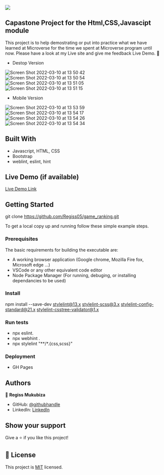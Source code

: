 ![](https://img.shields.io/badge/Microverse-blueviolet)

## Capastone Project for the Html,CSS,Javascipt module

This project is to help demostrating or put into practice what we have learned at Microverse for the time we spent at Microverse program until now. Please have a look at my Live site and give me feedback Live Demo. 🙂

- Destop Version

![Screen Shot 2022-03-10 at 13 50 42](https://user-images.githubusercontent.com/38294716/157656384-6cd10034-057e-456d-8c34-8cc3c780a268.png)
![Screen Shot 2022-03-10 at 13 50 54](https://user-images.githubusercontent.com/38294716/157656407-a52f1ebf-9de0-46a6-ab90-90c2e8845ba9.png)
![Screen Shot 2022-03-10 at 13 51 05](https://user-images.githubusercontent.com/38294716/157656416-f14619de-a8b9-4063-8331-748140df5322.png)
![Screen Shot 2022-03-10 at 13 51 15](https://user-images.githubusercontent.com/38294716/157656436-90224d3b-440a-427e-b0a3-64ab0f672ca8.png)

- Mobile Version

![Screen Shot 2022-03-10 at 13 53 59](https://user-images.githubusercontent.com/38294716/157656834-4b4f657b-84b3-4a4c-ba89-552d1f020b0b.png)
![Screen Shot 2022-03-10 at 13 54 17](https://user-images.githubusercontent.com/38294716/157656844-25e7e0d2-488c-4be9-a013-95622deaf52a.png)
![Screen Shot 2022-03-10 at 13 54 26](https://user-images.githubusercontent.com/38294716/157656855-73f792f7-2e78-4b7e-8d6e-4e883236881e.png)
![Screen Shot 2022-03-10 at 13 54 34](https://user-images.githubusercontent.com/38294716/157656864-f13b7d4a-f482-4b71-af62-06576c46f022.png)



## Built With

- Javascript, HTML, CSS
- Bootstrap
- weblint, eslint, hint

## Live Demo (if available)

[Live Demo Link](https://livedemo.com)


## Getting Started
git clone https://github.com/Regiss05/game_ranking.git


To get a local copy up and running follow these simple example steps.

### Prerequisites
The basic requirements for building the executable are:

- A working browser application (Google chrome, Mozilla Fire fox, Microsoft edge ...)
- VSCode or any other equivalent code editor
- Node Package Manager (For running, debuging, or installing dependancies to be used)

### Install
npm install --save-dev stylelint@13.x stylelint-scss@3.x stylelint-config-standard@21.x stylelint-csstree-validator@1.x

### Run tests
- npx eslint.
- npx webhint .
- npx stylelint "**/*.{css,scss}"

### Deployment
- GH Pages

## Authors

👤 **Regiss Mukubiza**

- GitHub: [@githubhandle](https://github.com/Regiss05)
- LinkedIn: [LinkedIn](https://www.linkedin.com/in/regiss-mukubiza-1bab841b3/)


## Show your support

Give a ⭐️ if you like this project!


## 📝 License

This project is [MIT](./MIT.md) licensed.

